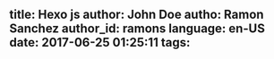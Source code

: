 title: Hexo js
author: John Doe
autho: Ramon Sanchez
author_id: ramons
language: en-US
date: 2017-06-25 01:25:11
tags:
---
